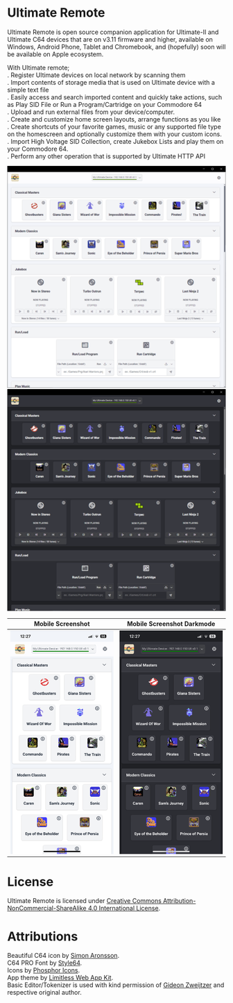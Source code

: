 # Ultimate Remote

Ultimate Remote is open source companion application for Ultimate-II and Ultimate C64 devices that are on v3.11 firmware and higher, available on Windows, Android Phone, Tablet and Chromebook, and (hopefully) soon will be available on Apple ecosystem.  

With Ultimate remote;  
. Register Ultimate devices on local network by scanning them  
. Import contents of storage media that is used on Ultimate device with a simple text file  
. Easily access and search imported content and quickly take actions, such as Play SID File or Run a Program/Cartridge on your Commodore 64  
. Upload and run external files from your device/computer.  
. Create and customize home screen layouts, arrange functions as you like  
. Create shortcuts of your favorite games, music or any supported file type on the homescreen and optionally customize them with your custom icons.  
. Import High Voltage SID Collection, create Jukebox Lists and play them on your Commodore 64.  
. Perform any other operation that is supported by Ultimate HTTP API  

![Desktop Screenshot](/docs/images/ss_01.png)  
![Desktop Screenshot Dark Mode](/docs/images/ss_04.png)  

|Mobile Screenshot                              |Mobile Screenshot Darkmode                               |
|-----------------------------------------------|---------------------------------------------------------|
|![Mobile Screenshot](/docs/images/IMG_7039.PNG)|![Mobile Screenshot Dark Mode](/docs/images/IMG_7040.PNG)|



# License

Ultimate Remote is licensed under [Creative Commons Attribution-NonCommercial-ShareAlike 4.0 International License](LICENSE).  

# Attributions

Beautiful C64 icon by [Simon Aronsson](https://github.com/simskij).  
C64 PRO Font by [Style64](https://style64.org/c64-truetype).  
Icons by [Phosphor Icons](https://phosphoricons.com).  
App theme by [Limitless Web App Kit](https://demo.interface.club/limitless/).  
Basic Editor/Tokenizer is used with kind permission of [Gideon Zweijtzer](https://ultimate64.com/) and respective original author.  



